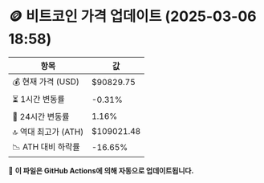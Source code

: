 # 🪙 비트코인 가격 업데이트 (2025-03-06 18:58)

| 항목                | 값 |
|--------------------|----------------|
| 💰 현재 가격 (USD) | $90829.75 |
| ⏳ 1시간 변동률    | -0.31% |
| 📆 24시간 변동률   | 1.16% |
| 🔝 역대 최고가 (ATH) | $109021.48 |
| 📉 ATH 대비 하락률 | -16.65% |

🔄 **이 파일은 GitHub Actions에 의해 자동으로 업데이트됩니다.**
